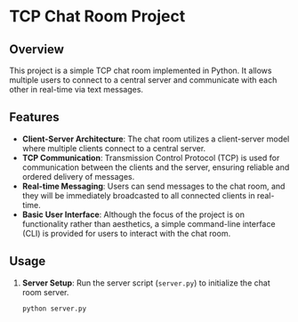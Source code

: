 # TCP Chat Room Project

## Overview
This project is a simple TCP chat room implemented in Python. It allows multiple users to connect to a central server and communicate with each other in real-time via text messages.

## Features
- **Client-Server Architecture**: The chat room utilizes a client-server model where multiple clients connect to a central server.
- **TCP Communication**: Transmission Control Protocol (TCP) is used for communication between the clients and the server, ensuring reliable and ordered delivery of messages.
- **Real-time Messaging**: Users can send messages to the chat room, and they will be immediately broadcasted to all connected clients in real-time.
- **Basic User Interface**: Although the focus of the project is on functionality rather than aesthetics, a simple command-line interface (CLI) is provided for users to interact with the chat room.

## Usage
1. **Server Setup**: Run the server script (`server.py`) to initialize the chat room server.
   ```bash
   python server.py
